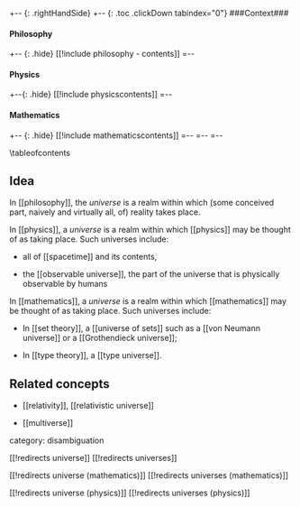 
+-- {: .rightHandSide}
+-- {: .toc .clickDown tabindex="0"}
###Context###
#### Philosophy
+-- {: .hide}
[[!include philosophy - contents]]
=--
#### Physics
+--{: .hide}
[[!include physicscontents]]
=--
#### Mathematics
+-- {: .hide}
[[!include mathematicscontents]]
=--
=--
=--

\tableofcontents

## Idea

In [[philosophy]], the *universe* is a realm within which (some conceived part, naively and virtually all, of) reality takes place. 

In [[physics]], a *universe* is a realm within which [[physics]] may be thought of as taking place. Such universes include: 

* all of [[spacetime]] and its contents,

* the [[observable universe]], the part of the universe that is physically observable by humans

In [[mathematics]], a *universe* is a realm within which [[mathematics]] may be thought of as taking place. Such universes include: 

* In [[set theory]], a [[universe of sets]] such as a [[von Neumann universe]] or a [[Grothendieck universe]];

* In [[type theory]], a [[type universe]].

## Related concepts

* [[relativity]], [[relativistic universe]]

* [[multiverse]]

category: disambiguation

[[!redirects universe]]
[[!redirects universes]]

[[!redirects universe (mathematics)]]
[[!redirects universes (mathematics)]]

[[!redirects universe (physics)]]
[[!redirects universes (physics)]]

  